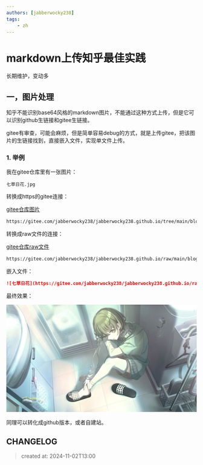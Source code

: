 ```yaml
---
authors: [jabberwocky238]
tags: 
    - zh
---
```

# markdown上传知乎最佳实践

长期维护，变动多

<!-- truncate -->

## 一，图片处理

知乎不能识别base64风格的markdown图片，不能通过这种方式上传，但是它可以识别github生链接和gitee生链接。

gitee有审查，可能会麻烦，但是简单容易debug的方式，就是上传gitee，把该图片的生链接找到，直接嵌入文件，实现单文件上传。

### 1. 举例

我在gitee仓库里有一张图片：

```
七草日花.jpg
```

转换成https的gitee连接：

[gitee仓库图片](https://gitee.com/jabberwocky238/jabberwocky238.github.io/tree/main/blog/2024-11-02-zhihu-markdown-best-practice/七草日花.jpg)

```txt
https://gitee.com/jabberwocky238/jabberwocky238.github.io/tree/main/blog/2024-11-02-zhihu-markdown-best-practice/七草日花.jpg
```

转换成raw文件的连接：

[gitee仓库raw文件](https://gitee.com/jabberwocky238/jabberwocky238.github.io/raw/main/blog/2024-11-02-zhihu-markdown-best-practice/七草日花.jpg)

```txt
https://gitee.com/jabberwocky238/jabberwocky238.github.io/raw/main/blog/2024-11-02-zhihu-markdown-best-practice/七草日花.jpg
```

嵌入文件：

```md
![七草日花](https://gitee.com/jabberwocky238/jabberwocky238.github.io/raw/main/blog/2024-11-02-zhihu-markdown-best-practice/七草日花.jpg)
```

最终效果：

![七草日花](七草日花.jpg)

同理可以转化成github版本，或者自建站。

## CHANGELOG  
> created at: 2024-11-02T13:00  
